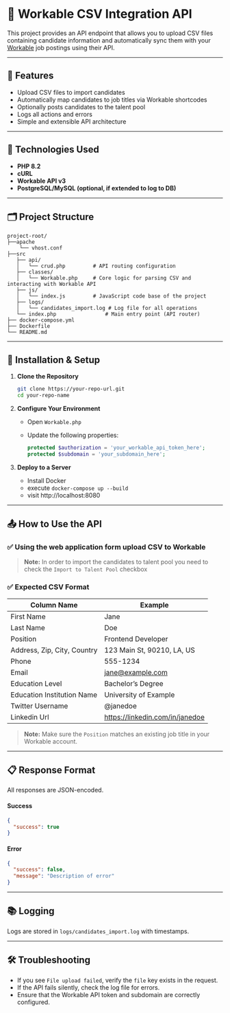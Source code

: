 
# 📁 Workable CSV Integration API

This project provides an API endpoint that allows you to upload CSV files containing candidate information and automatically sync them with your [Workable](https://www.workable.com/) job postings using their API.

---

## 📌 Features

- Upload CSV files to import candidates
- Automatically map candidates to job titles via Workable shortcodes
- Optionally posts candidates to the talent pool
- Logs all actions and errors
- Simple and extensible API architecture

---

## 🚀 Technologies Used

- **PHP 8.2**
- **cURL**
- **Workable API v3**
- **PostgreSQL/MySQL (optional, if extended to log to DB)**

---

## 🗂 Project Structure

```
project-root/
├──apache
    └── vhost.conf
├──src
   ├── api/
   │   └── crud.php         # API routing configuration
   ├── classes/
   │   └── Workable.php     # Core logic for parsing CSV and interacting with Workable API
   ├── js/
   │   └── index.js         # JavaScript code base of the project
   ├── logs/
   │   └── candidates_import.log # Log file for all operations
   └── index.php                # Main entry point (API router)
├── docker-compose.yml
├── Dockerfile
└── README.md
```

---

## 🔧 Installation & Setup

1. **Clone the Repository**

   ```bash
   git clone https://your-repo-url.git
   cd your-repo-name
   ```

2. **Configure Your Environment**

   - Open `Workable.php`
   - Update the following properties:

     ```php
     protected $authorization = 'your_workable_api_token_here';
     protected $subdomain = 'your_subdomain_here';
     ```

3. **Deploy to a Server**

   - Install Docker
   - execute ``` docker-compose up --build ```
   - visit http://localhost:8080

---

## 📤 How to Use the API

### ✅ Using the web application form upload CSV to Workable
> **Note:** In order to import the candidates to talent pool you need to check the `Import to Talent Pool` checkbox

### ✅ Expected CSV Format

| Column Name                  | Example                    |
|-----------------------------|----------------------------|
| First Name                  | Jane                       |
| Last Name                   | Doe                        |
| Position                    | Frontend Developer         |
| Address, Zip, City, Country | 123 Main St, 90210, LA, US |
| Phone                       | 555-1234                   |
| Email                       | jane@example.com           |
| Education Level             | Bachelor’s Degree          |
| Education Institution Name  | University of Example      |
| Twitter Username            | @janedoe                   |
| Linkedin Url                | https://linkedin.com/in/janedoe |

> **Note:** Make sure the `Position` matches an existing job title in your Workable account.

---

## 📋 Response Format

All responses are JSON-encoded.

#### Success

```json
{
  "success": true
}
```

#### Error

```json
{
  "success": false,
  "message": "Description of error"
}
```

---

## 📚 Logging

Logs are stored in `logs/candidates_import.log` with timestamps.

---

## 🛠 Troubleshooting

- If you see `File upload failed`, verify the `file` key exists in the request.
- If the API fails silently, check the log file for errors.
- Ensure that the Workable API token and subdomain are correctly configured.
